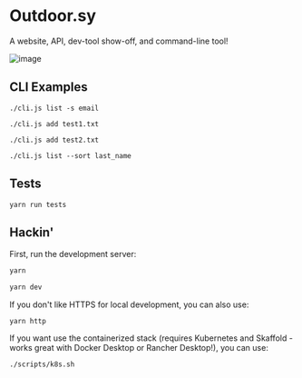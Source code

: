 # Outdoor.sy

A website, API, dev-tool show-off, and command-line tool!

![image](https://user-images.githubusercontent.com/759958/184419703-9f4540a5-e10c-4cf1-b572-0e0b634e3301.png)

## CLI Examples

`./cli.js list -s email`

`./cli.js add test1.txt`

`./cli.js add test2.txt`

`./cli.js list --sort last_name`

## Tests

`yarn run tests`

## Hackin'

First, run the development server:

```bash
yarn

yarn dev
```

If you don't like HTTPS for local development, you can also use:

```
yarn http
```


If you want use the containerized stack (requires Kubernetes and Skaffold - works great with Docker Desktop or Rancher Desktop!), you can use:

```
./scripts/k8s.sh
```
